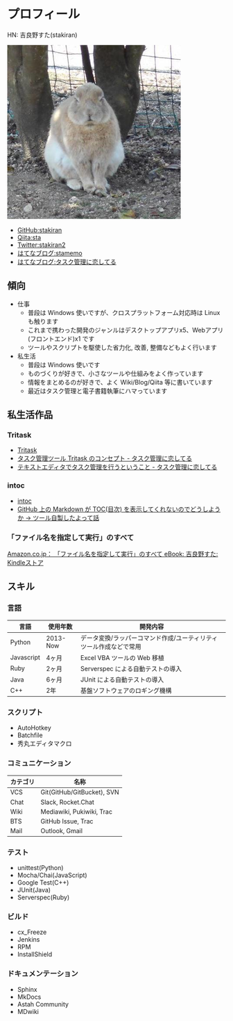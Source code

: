 # プロフィール
HN: 吉良野すた(stakiran)

![avatar](avatar.jpg)

- [GitHub:stakiran](https://github.com/stakiran)
- [Qiita:sta](https://qiita.com/sta)
- [Twitter:stakiran2](https://twitter.com/stakiran2)
- [はてなブログ:stamemo](http://stakiran.hatenablog.com/)
- [はてなブログ:タスク管理に恋してる](https://ilovetaskmanagement.hatenablog.com/)

## 傾向
- 仕事
  - 普段は Windows 使いですが、クロスプラットフォーム対応時は Linux も触ります
  - これまで携わった開発のジャンルはデスクトップアプリx5、Webアプリ(フロントエンド)x1 です
  - ツールやスクリプトを駆使した省力化, 改善, 整備などもよく行います
- 私生活
  - 普段は Windows 使いです
  - ものづくりが好きで、小さなツールや仕組みをよく作っています
  - 情報をまとめるのが好きで、よく Wiki/Blog/Qiita 等に書いています
  - 最近はタスク管理と電子書籍執筆にハマっています

## 私生活作品

### Tritask
- [Tritask](khttps://github.com/tritask)
- [タスク管理ツール Tritask のコンセプト - タスク管理に恋してる](https://ilovetaskmanagement.hatenablog.com/entry/2018/10/09/204331)
- [テキストエディタでタスク管理を行うということ - タスク管理に恋してる](https://ilovetaskmanagement.hatenablog.com/entry/2018/10/02/082726)

### intoc
- [intoc](https://github.com/stakiran/intoc)
- [GitHub 上の Markdown が TOC(目次) を表示してくれないのでどうしようか → ツール自製したよって話](https://qiita.com/sta/items/9481c94e0fc36f27fa92)

### 「ファイル名を指定して実行」のすべて
[Amazon.co.jp： 「ファイル名を指定して実行」のすべて eBook: 吉良野すた: Kindleストア](https://www.amazon.co.jp/dp/B07JF3BHP5/)

## スキル

### 言語
| 言語       | 使用年数 | 開発内容 |
| ---------- | -------- | -------- |
| Python     | 2013-Now | データ変換/ラッパーコマンド作成/ユーティリティツール作成などで常用 |
| Javascript | 4ヶ月    | Excel VBA ツールの Web 移植 |
| Ruby       | 2ヶ月    | Serverspec による自動テストの導入 |
| Java       | 6ヶ月    | JUnit による自動テストの導入 |
| C++        | 2年      | 基盤ソフトウェアのロギング機構 |

### スクリプト
- AutoHotkey
- Batchfile
- 秀丸エディタマクロ

### コミュニケーション
| カテゴリ | 名称 |
| -------- | ---- |
| VCS      | Git(GitHub/GitBucket), SVN |
| Chat     | Slack, Rocket.Chat |
| Wiki     | Mediawiki, Pukiwiki, Trac |
| BTS      | GitHub Issue, Trac |
| Mail     | Outlook, Gmail |

### テスト
- unittest(Python)
- Mocha/Chai(JavaScript)
- Google Test(C++)
- JUnit(Java)
- Serverspec(Ruby)

### ビルド
- cx_Freeze
- Jenkins
- RPM
- InstallShield

### ドキュメンテーション
- Sphinx
- MkDocs
- Astah Community
- MDwiki
